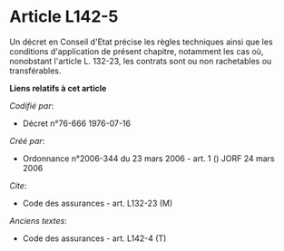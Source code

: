# Article L142-5

Un décret en Conseil d'Etat précise les règles techniques ainsi que les conditions d'application de présent chapitre,
notamment les cas où, nonobstant l'article L. 132-23, les contrats sont ou non rachetables ou transférables.

**Liens relatifs à cet article**

_Codifié par_:

  - Décret n°76-666 1976-07-16

_Créé par_:

  - Ordonnance n°2006-344 du 23 mars 2006 - art. 1 () JORF 24 mars 2006

_Cite_:

  - Code des assurances - art. L132-23 (M)

_Anciens textes_:

  - Code des assurances - art. L142-4 (T)

